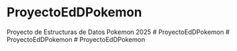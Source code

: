 # ProyectoEdDPokemon
Proyecto de Estructuras de Datos Pokemon 2025
#   P r o y e c t o E d D P o k e m o n 
 
 #   P r o y e c t o E d D P o k e m o n 
 
 #   P r o y e c t o E d D P o k e m o n 
 
 

